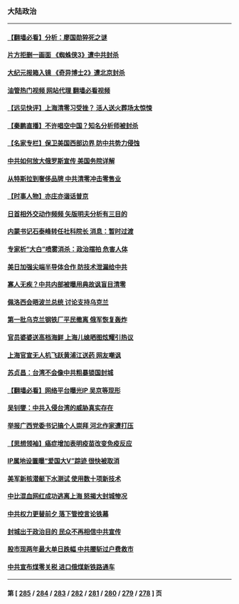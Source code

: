### 大陆政治
---
#### [【翻墙必看】分析：廖国勋猝死之谜](../../pages/ncid277/n13725891.md?05031245) 
#### [片方拒删一画面 《蜘蛛侠3》遭中共封杀](../../pages/ncid277/n13725817.md?05031245) 
#### [大纪元报箱入镜 《奇异博士2》遭北京封杀](../../pages/ncid277/n13725845.md?05031245) 
#### [油管热门视频 网站代理 翻墙必看视频](http://209.222.30.114:81/youtube.html?05031245)
#### [【远见快评】上海清零习受挫？ 活人送火葬场太惊悚](../../pages/ncid277/n13725813.md?05031245) 
#### [【秦鹏直播】不许唱空中国？知名分析师被封杀](../../pages/ncid277/n13725611.md?05031245) 
#### [【名家专栏】保卫美国西部边界 防中共势力侵蚀](../../pages/ncid277/n13725525.md?05031245) 
#### [中共如何放大俄罗斯宣传 美国务院详解](../../pages/ncid277/n13725728.md?05031245) 
#### [从特斯拉到奢侈品牌 中共清零冲击零售业](../../pages/ncid277/n13725698.md?05031245) 
#### [【时事人物】亦庄亦谐话普京](../../pages/ncid277/n13717062.md?05031245) 
#### [日首相外交动作频频 矢版明夫分析有三目的](../../pages/ncid277/n13725662.md?05031245) 
#### [内蒙书记石泰峰转任社科院长 消息：暂时过渡](../../pages/ncid277/n13725263.md?05031245) 
#### [专家析“大白”喷雾消杀：政治摆拍 危害人体](../../pages/ncid277/n13725685.md?05031245) 
#### [美日加强尖端半导体合作 防技术泄漏给中共](../../pages/ncid277/n13725683.md?05031245) 
#### [寡人无疾？中共内部被曝用典故讽盲目清零](../../pages/ncid277/n13725594.md?05031245) 
#### [佩洛西会晤波兰总统 讨论支持乌克兰](../../pages/ncid277/n13725544.md?05031245) 
#### [第一批乌克兰钢铁厂平民撤离 俄军恢复轰炸](../../pages/ncid277/n13725476.md?05031245) 
#### [官员婆婆送高档海鲜 上海儿媳晒图炫耀引热议](../../pages/ncid277/n13725474.md?05031245) 
#### [上海官宣无人机飞跃黄浦江送药 网友嘲讽](../../pages/ncid277/n13725468.md?05031245) 
#### [苏贞昌：台湾不会像中共粗暴锁国封城](../../pages/ncid277/n13725338.md?05031245) 
#### [【翻墙必看】网络平台曝光IP 吴京等现形](../../pages/ncid277/n13725167.md?05031245) 
#### [吴钊燮：中共入侵台湾的威胁真实存在](../../pages/ncid277/n13725145.md?05031245) 
#### [举报广西党委书记搞个人崇拜 河北作家遭打压](../../pages/ncid277/n13725142.md?05031245) 
#### [【思想领袖】癌症增加表明疫苗改变免疫反应](../../pages/ncid277/n13723598.md?05031245) 
#### [IP属地设置曝“爱国大V”踪迹 很快被取消](../../pages/ncid277/n13724963.md?05031245) 
#### [美军新核潜艇下水测试  使用数十项新技术](../../pages/ncid277/n13724976.md?05031245) 
#### [中比混血网红成功逃离上海 怒揭大封城惨况](../../pages/ncid277/n13724927.md?05031245) 
#### [中共权力更替前夕 落下管控言论铁幕](../../pages/ncid277/n13724847.md?05031245) 
#### [封城出于政治目的 民众不再相信中共宣传](../../pages/ncid277/n13724844.md?05031245) 
#### [股市现两年最大单日跌幅 中共腰斩过户费救市](../../pages/ncid277/n13724837.md?05031245) 
#### [中共宣布煤零关税 进口俄煤新铁路通车](../../pages/ncid277/n13724873.md?05031245) 

---
#### 第 [ [285](./285.md?05031245) / [284](./284.md?05031245) / [283](./283.md?05031245) / [282](./282.md?05031245) / [281](./281.md?05031245) / [280](./280.md?05031245) / [279](./279.md?05031245) / [278](./278.md?05031245) ] 页
